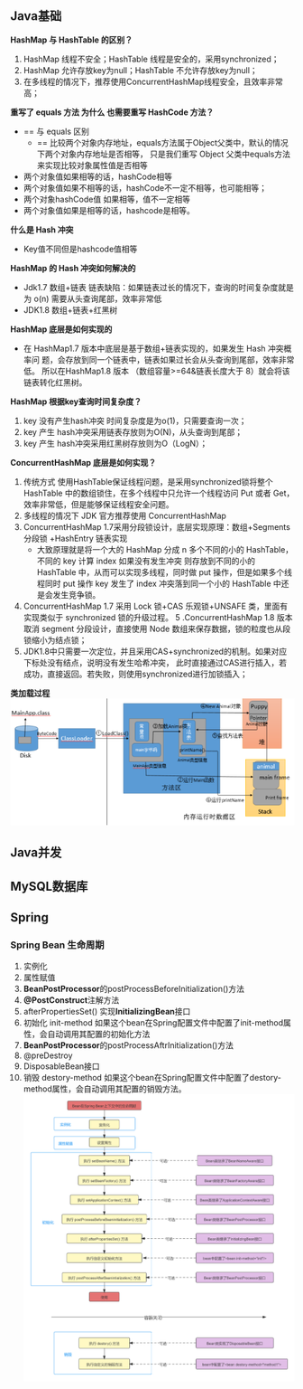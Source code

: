 ## Java基础

**HashMap 与 HashTable 的区别？**
 1. HashMap 线程不安全；HashTable 线程是安全的，采用synchronized；
 2. HashMap 允许存放key为null；HashTable 不允许存放key为null；
 3. 在多线程的情况下，推荐使用ConcurrentHashMap线程安全，且效率非常高；

**重写了 equals 方法 为什么 也需要重写 HashCode 方法？**
+ == 与 equals 区别
    + == 比较两个对象内存地址，equals方法属于Object父类中，默认的情况下两个对象内存地址是否相等，
      只是我们重写 Object 父类中equals方法来实现比较对象属性值是否相等
+ 两个对象值如果相等的话，hashCode相等
+ 两个对象值如果不相等的话，hashCode不一定不相等，也可能相等；
+ 两个对象hashCode值 如果相等，值不一定相等
+ 两个对象值如果是相等的话，hashcode是相等。

**什么是 Hash 冲突**
+ Key值不同但是hashcode值相等

**HashMap 的 Hash 冲突如何解决的**
+ Jdk1.7 数组+链表 链表缺陷：如果链表过长的情况下，查询的时间复杂度就是为 o(n) 需要从头查询尾部，效率非常低
+ JDK1.8 数组+链表+红黑树

**HashMap 底层是如何实现的**
+ 在 HashMap1.7 版本中底层是基于数组+链表实现的，如果发生 Hash 冲突概率问
  题，会存放到同一个链表中，链表如果过长会从头查询到尾部，效率非常低。
  所以在HashMap1.8 版本 （数组容量>=64&链表长度大于 8）就会将该链表转化红黑树。

**HashMap 根据key查询时间复杂度？**
1. key 没有产生hash冲突 时间复杂度是为o(1)，只需要查询一次；
2. key 产生 hash冲突采用链表存放则为O(N)，从头查询到尾部；
3. key 产生 hash冲突采用红黑树存放则为O（LogN）；

**ConcurrentHashMap 底层是如何实现？**
1. 传统方式 使用HashTable保证线程问题，是采用synchronized锁将整个
HashTable 中的数组锁住，在多个线程中只允许一个线程访问 Put 或者 Get，效率非常低，但是能够保证线程安全问题。
2. 多线程的情况下 JDK 官方推荐使用 ConcurrentHashMap 
3. ConcurrentHashMap 1.7采用分段锁设计，底层实现原理：数组+Segments 分段锁 +HashEntry 链表实现
    + 大致原理就是将一个大的 HashMap 分成 n 多个不同的小的 HashTable，不同的 key 计算 index 如果没有发生冲突
      则存放到不同的小的 HashTable 中，从而可以实现多线程，同时做 put 操作，但是如果多个线程同时 put 操作 key
      发生了 index 冲突落到同一个小的 HashTable 中还是会发生竞争锁。
4. ConcurrentHashMap 1.7 采用 Lock 锁+CAS 乐观锁+UNSAFE 类，里面有实现类似于 synchronized 锁的升级过程。
5 .ConcurrentHashMap 1.8 版本取消 segment 分段设计，直接使用 Node 数组来保存数据，锁的粒度也从段锁缩小为结点锁；
6. JDK1.8中只需要一次定位，并且采用CAS+synchronized的机制。如果对应下标处没有结点，说明没有发生哈希冲突，
   此时直接通过CAS进行插入，若成功，直接返回。若失败，则使用synchronized进行加锁插入；

**类加载过程**
![img.png](img/img.png)
## Java并发


## MySQL数据库

## Spring 
### Spring Bean 生命周期

1. 实例化
2. 属性赋值
3. **BeanPostProcessor**的postProcessBeforeInitialization()方法
4. **@PostConstruct**注解方法
5. afterPropertiesSet() 实现**InitializingBean**接口
6. 初始化 init-method 如果这个bean在Spring配置文件中配置了init-method属性，会自动调用其配置的初始化方法
7. **BeanPostProcessor**的postProcessAftrInitialization()方法 
8. @preDestroy
9. DisposableBean接口
10. 销毁 destory-method 如果这个bean在Spring配置文件中配置了destory-method属性，会自动调用其配置的销毁方法。
   ![img.png](img/img1.png)
